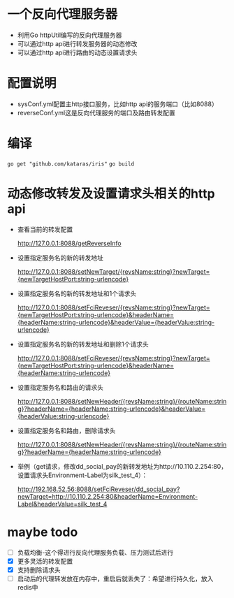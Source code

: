 # 一个反向代理服务器
- 利用Go httpUtil编写的反向代理服务器
- 可以通过http api进行转发服务器的动态修改
- 可以通过http api进行路由的动态设置请求头

# 配置说明
 - sysConf.yml配置主http接口服务，比如http api的服务端口（比如8088）
 - reverseConf.yml这是反向代理服务的端口及路由转发配置

# 编译
`go get "github.com/kataras/iris"`
`go build`

# 动态修改转发及设置请求头相关的http api
- 查看当前的转发配置

  http://127.0.0.1:8088/getReverseInfo
- 设置指定服务名的新的转发地址
  
  http://127.0.0.1:8088/setNewTarget/{revsName:string}?newTarget={newTargetHostPort:string-urlencode}
- 设置指定服务名的新的转发地址和1个请求头
  
  http://127.0.0.1:8088/setFciReveser/{revsName:string}?newTarget={newTargetHostPort:string-urlencode}&headerName={headerName:string-urlencode}&headerValue={headerValue:string-urlencode}
- 设置指定服务名的新的转发地址和删除1个请求头
  
  http://127.0.0.1:8088/setFciReveser/{revsName:string}?newTarget={newTargetHostPort:string-urlencode}&headerName={headerName:string-urlencode}
- 设置指定服务名和路由的请求头

  http://127.0.0.1:8088/setNewHeader/{revsName:string}/{routeName:string}?headerName={headerName:string-urlencode}&headerValue={headerValue:string-urlencode}
- 设置指定服务名和路由，删除请求头

  http://127.0.0.1:8088/setNewHeader/{revsName:string}/{routeName:string}?headerName={headerName:string-urlencode}
  
- 举例（get请求，修改dd_social_pay的新转发地址为http://10.110.2.254:80，设置请求头Environment-Label为silk_test_4）：
  
  http://192.168.52.56:8088/setFciReveser/dd_social_pay?newTarget=http://10.110.2.254:80&headerName=Environment-Label&headerValue=silk_test_4
  

# maybe todo
- [ ] 负载均衡-这个得进行反向代理服务负载、压力测试后进行
- [X] 更多灵活的转发配置
- [X] 支持删除请求头
- [ ] 启动后的代理转发放在内存中，重启后就丢失了：希望进行持久化，放入redis中
